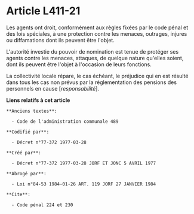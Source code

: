 # Article L411-21

Les agents ont droit, conformément aux règles fixées par le code pénal et des lois spéciales, à une protection contre les
menaces, outrages, injures ou diffamations dont ils peuvent être l'objet.

L'autorité investie du pouvoir de nomination est tenue de protéger ses agents contre les menaces, attaques, de quelque nature
qu'elles soient, dont ils peuvent être l'objet à l'occasion de leurs fonctions.

La collectivité locale répare, le cas échéant, le préjudice qui en est résulté dans tous les cas non prévus par la
réglementation des pensions des personnels en cause [*responsabilité*].

**Liens relatifs à cet article**

	**Anciens textes**:

	  - Code de l'administration communale 489

	**Codifié par**:

	  - Décret n°77-372 1977-03-28

	**Créé par**:

	  - Décret n°77-372 1977-03-28 JORF ET JONC 5 AVRIL 1977

	**Abrogé par**:

	  - Loi n°84-53 1984-01-26 ART. 119 JORF 27 JANVIER 1984

	**Cite**:

	  - Code pénal 224 et 230
